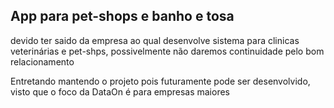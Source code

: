 ## App para pet-shops e banho e tosa


devido ter saido da empresa ao qual desenvolve sistema para clinicas veterinárias e pet-shps, possivelmente
não daremos continuidade pelo bom relacionamento


Entretando mantendo o projeto pois futuramente pode ser desenvolvido, visto que o foco da DataOn é para empresas maiores
